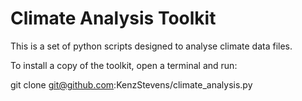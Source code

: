 # Climate Analysis Toolkit 

This is a set of python scripts designed to analyse climate data files.

To install a copy of the toolkit, open a terminal and run:

git clone git@github.com:KenzStevens/climate_analysis.py
